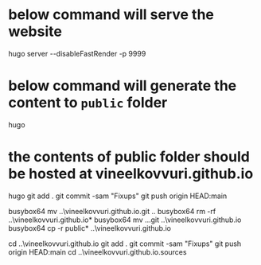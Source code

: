 # below command will serve the website
hugo server --disableFastRender -p 9999

# below command will generate the content to `public` folder
hugo

# the contents of public folder should be hosted at vineelkovvuri.github.io


hugo
git add .
git commit -sam "Fixups"
git push origin HEAD:main

busybox64 mv ..\vineelkovvuri.github.io\.git ..
busybox64 rm -rf ..\vineelkovvuri.github.io\*
busybox64 mv ..\.git ..\vineelkovvuri.github.io\
busybox64 cp -r public\* ..\vineelkovvuri.github.io

cd ..\vineelkovvuri.github.io
git add .
git commit -sam "Fixups"
git push origin HEAD:main
cd ..\vineelkovvuri.github.io.sources



